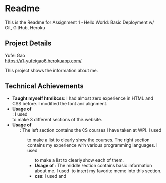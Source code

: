 Readme  
===
This is the Readme for Assignment 1 - Hello World: Basic Deployment w/ Git, GitHub, Heroku


Project Details
---

Yufei Gao  
https://a1-yufeigao6.herokuapp.com/

This project shows the information about me.

## Technical Achievements
- **Taught myself html&css**:
I had almost zero experience in HTML and CSS before. I modified the font and alignment.
- **Usage of <div>**:
I used <div> to make 3 different sections of this website.
- **Usage of <ul>**:
The left section contains the CS courses I have taken at WPI. I used <ul> to make a list to clearly show the courses.
The right section contains my experience with various programming languages. I used <ul> to make a list to clearly show each of them.
- **Usage of <img>**:
The middle section contains basic information about me. I used <img> to insert my favorite meme into this section.
- **css**:
I used <link> and <style> for the CSS part. I had to add a few lines in server.js to make the external CSS file work.

### Design Achievements
- **Color Combination**:
I used three colors: green, blue, and purple as the theme of this website. They are calm, tranquil, elegant colors, and also my favorite colors. I used lighter colors as the background colors, and darker colors as the font color. So that it does not hurt people's eyes.
- **Font Selection**:
I chose helvetica. I have several Apple devices, and I really like this font.
